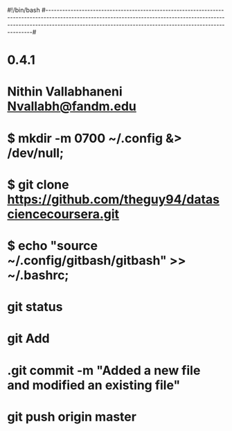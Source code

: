 #!/bin/bash
#-------------------------------------------------------------------------------------------------------------------------------------------------------------------------------------------------------------------------------------#
# 0.4.1
# Nithin Vallabhaneni Nvallabh@fandm.edu
#
# $ mkdir -m 0700 ~/.config &> /dev/null;
# $ git clone https://github.com/theguy94/datasciencecoursera.git
# $ echo "source ~/.config/gitbash/gitbash" >> ~/.bashrc;
# git status
# git Add 
# .git commit -m "Added a new file and modified an existing file"
# git push origin master 
